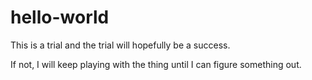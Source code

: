 # hello-world

This is a trial and the trial will hopefully be a success.

If not, I will keep playing with the thing until I can figure something out.
